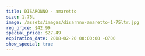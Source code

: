 ```yaml
---
title: DISARONNO - amaretto
size: 1.75L
image: /assets/images/disarnno-amaretto-1-75ltr.jpg
reg_price: $42.99
special_price: $27.49
expiration_date: 2018-02-20 00:00:00 -0700
show_special: true
---
```


